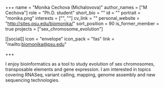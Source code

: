 +++
name = "Monika Cechova (Michalovova)"
author_names = ["M Cechova"]
role = "Ph.D. student"
short_bio = ""
id = ""
portrait = "monika.png"
interests = ["", ""]
cv_link = ""
personal_website = "http://sites.psu.edu/biomonika/"
sort_position = 90
is_former_member = true
projects = ["sex_chromosome_evolution"]

[[social]]
    icon = "envelope"
    icon_pack = "fas"
    link = "mailto:biomonika@psu.edu"

+++

I enjoy bioinformatics as a tool to study evolution of sex chromosomes,
transposable elements and gene expression.  I am interested in
topics covering RNASeq, variant calling, mapping, genome assembly
and new sequencing technologies.
